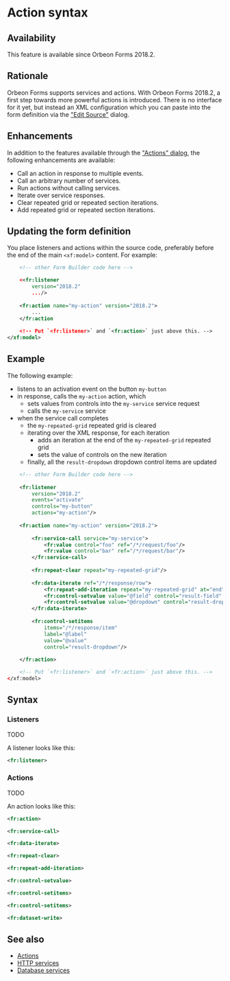# Action syntax

## Availability

This feature is available since Orbeon Forms 2018.2.

## Rationale

Orbeon Forms supports services and actions. With Orbeon Forms 2018.2, a first step towards more powerful actions is introduced. There is no interface for it yet, but instead an XML configuration which you can paste into the form definition via the ["Edit Source"](edit-source.md) dialog.

## Enhancements

In addition to the features available through the ["Actions" dialog](actions.md), the following enhancements are available:

- Call an action in response to multiple events.
- Call an arbitrary number of services.
- Run actions without calling services.
- Iterate over service responses.
- Clear repeated grid or repeated section iterations.
- Add repeated grid or repeated section iterations.

## Updating the form definition

You place listeners and actions within the source code, preferably before the end of the main `<xf:model>` content. For example: 

```xml
    <!-- other Form Builder code here -->

    <<fr:listener
        version="2018.2"
        .../>
        
    <fr:action name="my-action" version="2018.2">
        ...
    </fr:action
    
    <!-- Put `<fr:listener>` and `<fr:action>` just above this. -->
</xf:model>
``` 

## Example

The following example:

- listens to an activation event on the button `my-button`
- in response, calls the `my-action` action, which
    - sets values from controls into the `my-service` service request
    - calls the `my-service` service
- when the service call completes
    - the `my-repeated-grid` repeated grid is cleared
    - iterating over the XML response, for each iteration
        - adds an iteration at the end of the `my-repeated-grid` repeated grid
        - sets the value of controls on the new iteration
    - finally, all the `result-dropdown` dropdown control items are updated

```xml
    <!-- other Form Builder code here -->
    
    <fr:listener
        version="2018.2"
        events="activate"
        controls="my-button"
        actions="my-action"/>
    
    <fr:action name="my-action" version="2018.2">
    
        <fr:service-call service="my-service">
            <fr:value control="foo" ref="/*/request/foo"/>
            <fr:value control="bar" ref="/*/request/bar"/>
        </fr:service-call>
    
        <fr:repeat-clear repeat="my-repeated-grid"/>
    
        <fr:data-iterate ref="/*/response/row">
            <fr:repeat-add-iteration repeat="my-repeated-grid" at="end"/>
            <fr:control-setvalue value="@field" control="result-field" at="end"/>
            <fr:control-setvalue value="@dropdown" control="result-dropdown" at="end"/>
        </fr:data-iterate>
    
        <fr:control-setitems
            items="/*/response/item"
            label="@label"
            value="@value"
            control="result-dropdown"/>
    
    </fr:action>

    <!-- Put `<fr:listener>` and `<fr:action>` just above this. -->
</xf:model>
```

## Syntax

### Listeners

TODO

A listener looks like this:

```xml
<fr:listener>
```

### Actions

TODO

An action looks like this:

```xml
<fr:action>
```

```xml
<fr:service-call>
```

```xml
<fr:data-iterate>
```

```xml
<fr:repeat-clear>
```

```xml
<fr:repeat-add-iteration>
```

```xml
<fr:control-setvalue>
```

```xml
<fr:control-setitems>
```

```xml
<fr:control-setitems>
```

```xml
<fr:dataset-write>
```

## See also

- [Actions](actions.md)
- [HTTP services](http-services.md)
- [Database services](database-services.md)
